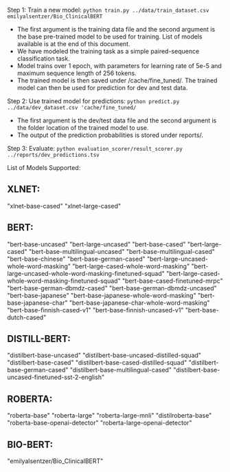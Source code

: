 Step 1: Train a new model: `python train.py ../data/train_dataset.csv emilyalsentzer/Bio_ClinicalBERT`

- The first argument is the training data file and the second argument is the base pre-trained model to be used for training. List of models available is at the end of this document.
- We have modeled the training task as a simple paired-sequence classification task.
- Model trains over 1 epoch, with parameters for learning rate of 5e-5 and maximum sequence length of 256 tokens.
- The trained model is then saved under /cache/fine_tuned/. The trained model can then be used for prediction for dev and test data.

Step 2: Use trained model for predictions: `python predict.py ../data/dev_dataset.csv 'cache/fine_tuned/`

- The first argument is the dev/test data file and the second argument is the folder location of the trained model to use.
- The output of the prediction probabilities is stored under reports/. 

Step 3: Evaluate: `python evaluation_scorer/result_scorer.py ../reports/dev_predictions.tsv`

List of Models Supported:


XLNET:
---

"xlnet-base-cased"
"xlnet-large-cased"

BERT:
---

"bert-base-uncased"
"bert-large-uncased"
"bert-base-cased"
"bert-large-cased"
"bert-base-multilingual-uncased"
"bert-base-multilingual-cased"
"bert-base-chinese"
"bert-base-german-cased"
"bert-large-uncased-whole-word-masking"
"bert-large-cased-whole-word-masking"
"bert-large-uncased-whole-word-masking-finetuned-squad"
"bert-large-cased-whole-word-masking-finetuned-squad"
"bert-base-cased-finetuned-mrpc"
"bert-base-german-dbmdz-cased"
"bert-base-german-dbmdz-uncased"
"bert-base-japanese"
"bert-base-japanese-whole-word-masking"
"bert-base-japanese-char"
"bert-base-japanese-char-whole-word-masking"
"bert-base-finnish-cased-v1"
"bert-base-finnish-uncased-v1"
"bert-base-dutch-cased"

DISTILL-BERT:
---

"distilbert-base-uncased"
"distilbert-base-uncased-distilled-squad"
"distilbert-base-cased"
"distilbert-base-cased-distilled-squad"
"distilbert-base-german-cased"
"distilbert-base-multilingual-cased"
"distilbert-base-uncased-finetuned-sst-2-english"

ROBERTA:
---

"roberta-base"
"roberta-large"
"roberta-large-mnli"
"distilroberta-base"
"roberta-base-openai-detector"
"roberta-large-openai-detector"

BIO-BERT:
---

"emilyalsentzer/Bio_ClinicalBERT"